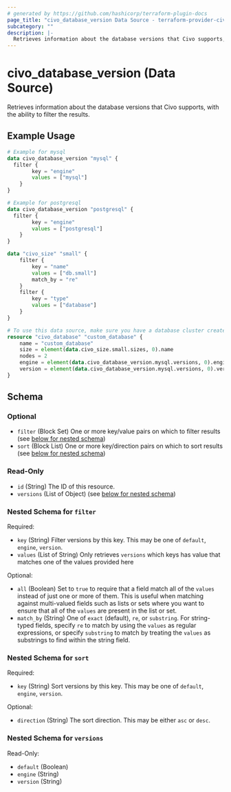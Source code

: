 ```yaml
---
# generated by https://github.com/hashicorp/terraform-plugin-docs
page_title: "civo_database_version Data Source - terraform-provider-civo"
subcategory: ""
description: |-
  Retrieves information about the database versions that Civo supports, with the ability to filter the results.
---
```


# civo_database_version (Data Source)

Retrieves information about the database versions that Civo supports, with the ability to filter the results.

## Example Usage

```terraform
# Example for mysql
data civo_database_version "mysql" {
  filter {
        key = "engine"
        values = ["mysql"]
    }
}

# Example for postgresql
data civo_database_version "postgresql" {
  filter {
        key = "engine"
        values = ["postgresql"]
    }
}

data "civo_size" "small" {
    filter {
        key = "name"
        values = ["db.small"]
        match_by = "re"
    }
    filter {
        key = "type"
        values = ["database"]
    }
}

# To use this data source, make sure you have a database cluster created.
resource "civo_database" "custom_database" {
    name = "custom_database"
    size = element(data.civo_size.small.sizes, 0).name
    nodes = 2
    engine = element(data.civo_database_version.mysql.versions, 0).engine
    version = element(data.civo_database_version.mysql.versions, 0).version
}
```

<!-- schema generated by tfplugindocs -->
## Schema

### Optional

- `filter` (Block Set) One or more key/value pairs on which to filter results (see [below for nested schema](#nestedblock--filter))
- `sort` (Block List) One or more key/direction pairs on which to sort results (see [below for nested schema](#nestedblock--sort))

### Read-Only

- `id` (String) The ID of this resource.
- `versions` (List of Object) (see [below for nested schema](#nestedatt--versions))

<a id="nestedblock--filter"></a>
### Nested Schema for `filter`

Required:

- `key` (String) Filter versions by this key. This may be one of `default`, `engine`, `version`.
- `values` (List of String) Only retrieves `versions` which keys has value that matches one of the values provided here

Optional:

- `all` (Boolean) Set to `true` to require that a field match all of the `values` instead of just one or more of them. This is useful when matching against multi-valued fields such as lists or sets where you want to ensure that all of the `values` are present in the list or set.
- `match_by` (String) One of `exact` (default), `re`, or `substring`. For string-typed fields, specify `re` to match by using the `values` as regular expressions, or specify `substring` to match by treating the `values` as substrings to find within the string field.


<a id="nestedblock--sort"></a>
### Nested Schema for `sort`

Required:

- `key` (String) Sort versions by this key. This may be one of `default`, `engine`, `version`.

Optional:

- `direction` (String) The sort direction. This may be either `asc` or `desc`.


<a id="nestedatt--versions"></a>
### Nested Schema for `versions`

Read-Only:

- `default` (Boolean)
- `engine` (String)
- `version` (String)


